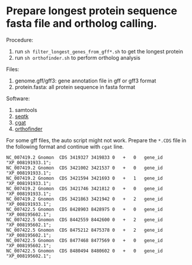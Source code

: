 # Prepare longest protein sequence fasta file and ortholog calling.

Procedure:
1. run `sh filter_longest_genes_from_gff*.sh` to get the longest protein
2. run `sh orthofinder.sh` to perform ortholog analysis

Files:
1. genome.gff/gff3: gene annotation file in gff or gff3 format
2. protein.fasta: all protein sequence in fasta format

Software:
1. samtools
2. [seqtk](https://github.com/lh3/seqtk)
3. [cgat](https://github.com/cgat-developers/cgat-apps)
4. [orthofinder](https://github.com/davidemms/OrthoFinder)

For some gff files, the auto script might not work. Prepare the `*.CDS` file in the following format and continue with `cgat` line.
```
NC_007419.2	Gnomon	CDS	3419327	3419833	0	+	0	gene_id "XP_008191933.1"; 
NC_007419.2	Gnomon	CDS	3421002	3421537	0	+	0	gene_id "XP_008191933.1"; 
NC_007419.2	Gnomon	CDS	3421594	3421693	0	+	1	gene_id "XP_008191933.1"; 
NC_007419.2	Gnomon	CDS	3421746	3421812	0	+	0	gene_id "XP_008191933.1"; 
NC_007419.2	Gnomon	CDS	3421863	3421942	0	+	2	gene_id "XP_008191933.1"; 
NC_007422.5	Gnomon	CDS	8428903	8428975	0	+	0	gene_id "XP_008195602.1"; 
NC_007422.5	Gnomon	CDS	8442559	8442600	0	+	2	gene_id "XP_008195602.1"; 
NC_007422.5	Gnomon	CDS	8475212	8475378	0	+	2	gene_id "XP_008195602.1"; 
NC_007422.5	Gnomon	CDS	8477468	8477569	0	+	0	gene_id "XP_008195602.1"; 
NC_007422.5	Gnomon	CDS	8480494	8480602	0	+	0	gene_id "XP_008195602.1"; 
```
